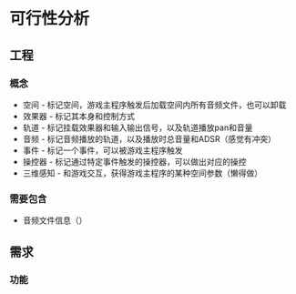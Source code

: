 # 可行性分析
## 工程
### 概念
* 空间 - 标记空间，游戏主程序触发后加载空间内所有音频文件，也可以卸载
* 效果器 - 标记其本身和控制方式
* 轨道 - 标记挂载效果器和输入输出信号，以及轨道播放pan和音量
* 音频 - 标记音频播放的轨道，以及播放时总音量和ADSR（感觉有冲突）
* 事件 - 标记一个事件，可以被游戏主程序触发
* 操控器 - 标记通过特定事件触发的操控器，可以做出对应的操控
* 三维感知 - 和游戏交互，获得游戏主程序的某种空间参数（懒得做）
### 需要包含
* 音频文件信息（）
## 需求
### 功能
